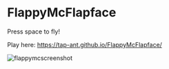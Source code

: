 # FlappyMcFlapface
Press space to fly!

Play here: https://tap-ant.github.io/FlappyMcFlapface/

![flappymcscreenshot](https://github.com/Tap-Ant/FlappyMcFlapface/assets/39406675/844c3a5d-0977-4a28-b044-85a70e637d50)
